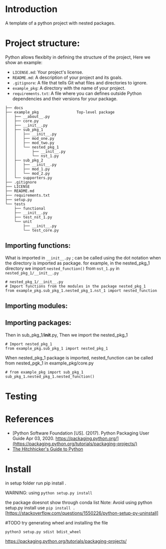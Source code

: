 # Introduction
A template of a python project with nested packages.


# Project structure:
Python allows flexibity in defining the structure of the project,
Here we show an example:
- ```LICENSE.md```: Your project's license.
- ```README.md```: A description of your project and its goals.
- ```.gitignore```: A file that tells Git what files and directories to ignore. 
- ```example_pkg```: A directory with the name of your project.
- ```requirements.txt```: A file where you can defines outside Python dependencies and their versions for your package.

```
├── docs
├── example_pkg                 Top-level package
│   ├── __about__.py
│   ├── core.py
│   ├── __init__.py
│   ├── sub_pkg_1
│   │   ├── __init__.py
│   │   ├── mod_one.py
│   │   ├── mod_two.py
│   │   └── nested_pkg_1
│   │       ├── __init__.py
│   │       └── nst_1.py
│   ├── sub_pkg_2
│   │   ├── __init__.py
│   │   ├── mod_1.py
│   │   └── mod_2.py
│   └── supporters.py
├── .gitignore                  
├── LICENSE
├── README.md
├── requirements.txt
├── setup.py
└── tests
    ├── functional
    ├── __init__.py
    ├── test_nst_1.py
    └── unit
        ├── __init__.py
        └── test_core.py

```
## Importing functions:

What is imported in ```__init__.py``` ; can be called using the dot notation when the directory is imported as
package.
for example, in the nested_pkg_1 directory we import ```nested_function()``` from ```nst_1.py```
in ```nested_pkg_1/__init__.py```
```
# nested_pkg_1/__init__.py
# Import functions from the modules in the package nested_pkg_1
from example_pkg.sub_pkg_1.nested_pkg_1.nst_1 import nested_function
```

## Importing modules:

## Importing packages:
Then in sub_pkg_1/__init__.py, Then we import the nested_pkg_1  
```
# Import nested_pkg_1
from example_pkg.sub_pkg_1 import nested_pkg_1
```


When nested_pkg_1 package is imported, nested_function can be called from nested_pgk_1
in example_pkg/core.py
```
# from example_pkg import sub_pkg_1
sub_pkg_1.nested_pkg_1.nested_function()
```

# Testing


# References
- [Python Software Foundation [US]. (2017). Python Packaging User Guide Apr 03, 2020. https://packaging.python.org/](https://packaging.python.org/tutorials/packaging-projects/)
- [The Hitchhicker's Guide to Python](https://docs.python-guide.org/writing/structure/)


# Install
in setup folder run
pip install .

WARNING: using 
```python setup.py install```

the package doesnot show through conda list
Note: Avoid using python setup.py install use ```pip install .```
[https://stackoverflow.com/questions/1550226/python-setup-py-uninstall]

#TODO
try generating wheel and installing the file
```
python3 setup.py sdist bdist_wheel
```
https://packaging.python.org/tutorials/packaging-projects/
